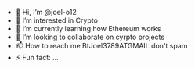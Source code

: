 - 👋 Hi, I’m @joel-o12
- 👀 I’m interested in Crypto
- 🌱 I’m currently learning how Ethereum works
- 💞️ I’m looking to collaborate on cyrpto projects
- 📫 How to reach me BtJoel3789ATGMAIL  don't spam
- ⚡ Fun fact: ...
